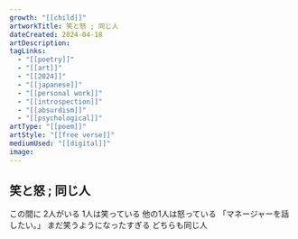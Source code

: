```yaml
---
growth: "[[child]]"
artworkTitle: 笑と怒 ; 同じ人
dateCreated: 2024-04-18
artDescription:
tagLinks:
  - "[[poetry]]"
  - "[[art]]"
  - "[[2024]]"
  - "[[japanese]]"
  - "[[personal work]]"
  - "[[introspection]]"
  - "[[absurdism]]"
  - "[[psychological]]"
artType: "[[poem]]"
artStyle: "[[free verse]]"
mediumUsed: "[[digital]]"
image:
---
```

## 笑と怒 ; 同じ人

この間に
2人がいる
1人は笑っている
他の1人は怒っている
「マネージャーを話したい。」
まだ笑うようになったすぎる
どちらも同じ人
